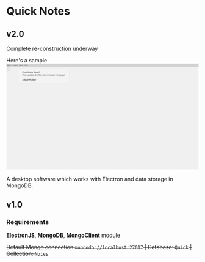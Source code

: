 Quick Notes
=

## v2.0
Complete re-construction underway

Here's a sample
![screencap](https://raw.githubusercontent.com/datmemerboi/Quick-Notes/betterment/Screencaps/Interface%20v2.0.jpeg)

A desktop software which works with Electron and data storage in MongoDB.

## v1.0
### Requirements
**ElectronJS**, **MongoDB**, **MongoClient** module

~~Default Mongo connection:`mongodb://localhost:27017` | Database: `Quick` | Collection: `Notes`~~
